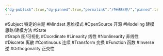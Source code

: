```yaml
---
{"dg-publish":true,"dg-pinned":true,"permalink":"/特殊标签/","pinned":true,"dgPassFrontmatter":true,"noteIcon":"","created":"2024-05-21T15:20:28.093+08:00","updated":"2024-08-06T16:59:26.688+08:00"}
---
```


#Subject   特定的主题
#Mindset   思维模式
#OpenSource  开源
#Modeling    建模思路/建模方法
#State  
#Graph  图/可视化
#Coordinate
#Linearity  线性
#Nonlinearity  非线性
#Discrete      离散
#Continuous  连续
#Transform   变换
#Function   函数
#Inverse  逆
#Orthogonality  正交性








